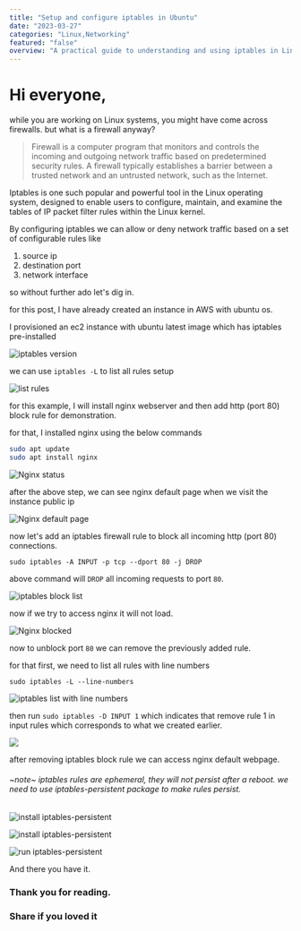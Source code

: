 ```yaml
---
title: "Setup and configure iptables in Ubuntu"
date: "2023-03-27"
categories: "Linux,Networking"
featured: "false"
overview: "A practical guide to understanding and using iptables in Linux. In this blog post, we explore what a firewall is and how iptables can be used to set up, maintain, and inspect the tables of IP packet filter rules within the Linux kernel, and setup iptables-persistent to persist ephemeral firewall rules. It also provides a step-by-step guide on how to block incoming http connections to a webserver and then unblock it using iptables commands."
---
```


# Hi everyone,

while you are working on Linux systems, you might have come across
firewalls. but what is a firewall anyway?

> Firewall is a computer program that monitors and controls the incoming and outgoing network traffic based on predetermined security rules. A firewall typically establishes a barrier between a trusted network and an untrusted network, such as the Internet.

Iptables is one such popular and powerful tool in the Linux operating system, designed to enable users to configure, maintain, and examine the tables of IP packet filter rules within the Linux kernel.

By configuring iptables we can allow or deny network traffic based on a set of configurable rules like

1. source ip
2. destination port
3. network interface

so without further ado let's dig in.

for this post, I have already created an instance in AWS with ubuntu os.

I provisioned an ec2 instance with ubuntu latest image which has iptables pre-installed

![iptables version](/assets/iptables/iptables_v_f80ecbc6bf.png)

we can use `iptables -L` to list all rules setup

![list rules](/assets/iptables/iptables_L_3af72af723.png)

for this example, I will install nginx webserver and then add http (port 80) block rule for demonstration.

for that, I installed nginx using the below commands

```bash
sudo apt update
sudo apt install nginx
```

![Nginx status](/assets/iptables/nginxstatus_4017c08a3a.png)

after the above step, we can see nginx default page when we visit the instance public ip

![Nginx default page](/assets/iptables/nginxallow_d46ea9f0ce.png)

now let's add an iptables firewall rule to block all incoming http (port 80) connections.

`sudo iptables -A INPUT -p tcp --dport 80 -j DROP`

above command will `DROP` all incoming requests to port `80`.

![iptables block list](/assets/iptables/iptabledrophttp_3f75cb6450.png)

now if we try to access nginx it will not load.

![Nginx blocked](/assets/iptables/nginxblock_cddf49578c.png)

now to unblock port `80` we can remove the previously added rule.

for that first, we need to list all rules with line numbers

`sudo iptables -L --line-numbers`

![iptables list with line numbers](/assets/iptables/iptables_L_with_line_numbers_56591293ef.png)

then run `sudo iptables -D INPUT 1` which indicates that remove rule 1 in input rules which corresponds to what we created earlier.

![](/assets/iptables/iptables_remove_rule_610637ab5e.png)

after removing iptables block rule we can access nginx default webpage.

###### ~note~ iptables rules are ephemeral, they will not persist after a reboot. we need to use iptables-persistent package to make rules persist.

![install iptables-persistent](/assets/iptables/install_iptables_persits_1ba4dd33b8.png)

![install iptables-persistent](/assets/iptables/iptable_persist_9ee5c4beae.png)

![run iptables-persistent](/assets/iptables/iptablesave_f110119f6b.png)

And there you have it.

### Thank you for reading.

### Share if you loved it
